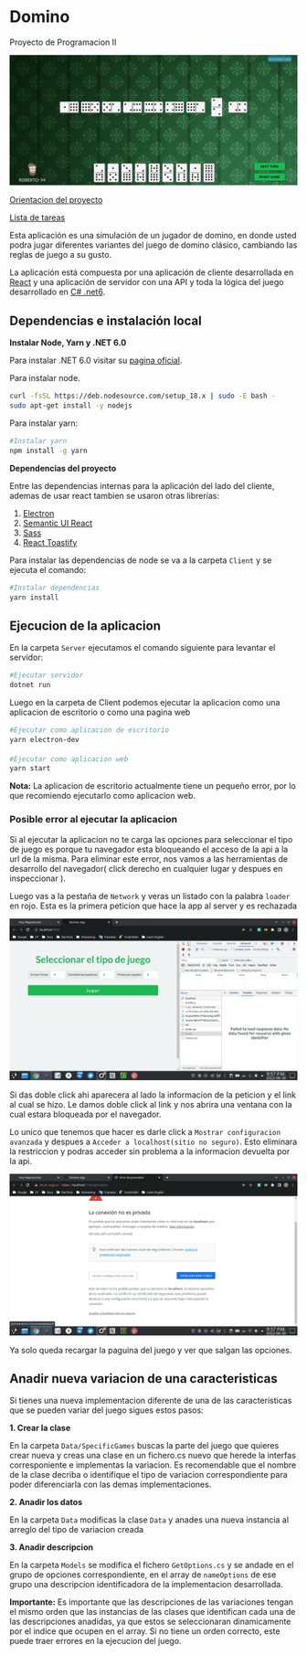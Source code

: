 # Domino

Proyecto de Programacion II

![Domino](./assets/screenshot.png)


[Orientacion del proyecto](https://github.com/matcom/domino)

[Lista de tareas](https://github.com/cmglezpdev/Domino/projects/1)

Esta aplicación es una simulación de un jugador de domino, en donde usted podra jugar diferentes variantes del juego de domino clásico, cambiando las reglas de juego a su gusto.

La aplicación está compuesta por una aplicación de cliente desarrollada en [React](https://es.reactjs.org/) y una aplicación de servidor con una API y toda la lógica del juego desarrollado en [C# .net6](https://docs.microsoft.com/en-us/dotnet/).


## Dependencias e instalación local

**Instalar Node, Yarn y .NET 6.0**

Para instalar .NET 6.0 visitar su [pagina oficial](https://dotnet.microsoft.com/en-us/download/dotnet/6.0).

Para instalar node.

```bash
curl -fsSL https://deb.nodesource.com/setup_18.x | sudo -E bash -
sudo apt-get install -y nodejs
```



Para instalar yarn:

```bash
#Instalar yarn
npm install -g yarn
```

**Dependencias del proyecto**

Entre las dependencias internas para la aplicación del lado del cliente, ademas de usar react tambien se usaron otras librerías:

1. [Electron](https://www.electronjs.org/)
2. [Semantic UI React](https://react.semantic-ui.com/)
3. [Sass](https://sass-lang.com/documentation)
4. [React Toastify](https://fkhadra.github.io/react-toastify/introduction)

Para instalar las dependencias de node se va a la carpeta `Client` y se ejecuta el comando:

```bash
#Instalar dependencias
yarn install
```

## Ejecucion de la aplicacion

En la carpeta `Server` ejecutamos el comando siguiente para levantar el servidor:

```bash
#Ejecutar servidor
dotnet run
```

Luego en la carpeta de Client podemos ejecutar la aplicacion como una aplicacion de escritorio o como una pagina web

``` bash
#Ejecutar como aplicacion de escritorio
yarn electron-dev

#Ejecutar como aplicacion web
yarn start
```

**Nota:** La aplicacion de escritorio actualmente tiene un pequeño error, por lo que recomiendo ejecutarlo como aplicacion web.


### Posible error al ejecutar la aplicacion

Si al ejecutar la aplicacion no te carga las opciones para seleccionar el tipo de juego es porque tu navegador esta bloqueando el acceso de la api a la url de la misma. Para eliminar este error, nos vamos a las herramientas de desarrollo del navegador( click derecho en cualquier lugar y despues en inspeccionar ).

Luego vas a la pestaña de `Network` y veras un listado con la palabra `loader` en rojo. Esta es la primera peticion que hace la app al server y es rechazada

![](./assets/error-1.png)

Si das doble click ahi aparecera al lado la informacion de la peticion y el link al cual se hizo. Le damos doble click al link y nos abrira una ventana con la cual estara bloqueada por el navegador.

Lo unico que tenemos que hacer es darle click a `Mostrar configuracion avanzada` y despues a `Acceder a localhost(sitio no seguro)`. Esto eliminara la restriccion y podras acceder sin problema a la informacion devuelta por la api.

![error](./assets/error-2.png)

Ya solo queda recargar la paguina del juego y ver que salgan las opciones.

## Anadir nueva variacion de una caracteristicas

Si tienes una nueva implementacion diferente de una de las caracteristicas que se pueden variar del juego sigues estos pasos:

**1. Crear la clase** 

En la carpeta `Data/SpecificGames` buscas la parte del juego que quieres crear nueva y creas una clase en un fichero.cs nuevo que herede la interfas corresponiente e implementas la variacion. Es recomendable que el nombre de la clase decriba o identifique el tipo de variacion correspondiente para poder diferenciarla con las demas implementaciones. 

**2. Anadir los datos**

En la carpeta `Data` modificas la clase `Data` y anades una nueva instancia al arreglo del tipo de variacion creada

**3. Anadir descripcion**

En la carpeta `Models` se modifica el fichero `GetOptions.cs` y se andade en el grupo de opciones correspondiente, en el array de `nameOptions` de ese grupo una descripcion identificadora de la implementacion desarrollada.

**Importante:** Es importante que las descripciones de las variaciones tengan el mismo orden que las instancias de las clases que identifican cada una de las descripciones anadidas, ya que estos se seleccionaran dinamicamente por el indice que ocupen en el array. Si no tiene un orden correcto, este puede traer errores en la ejecucion del juego.

